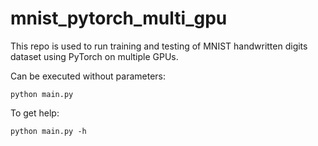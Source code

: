 # mnist_pytorch_multi_gpu
This repo is used to run training and testing of MNIST handwritten digits dataset using PyTorch on multiple GPUs.

Can be executed without parameters:
 
```
python main.py
```

To get help:

```
python main.py -h
```